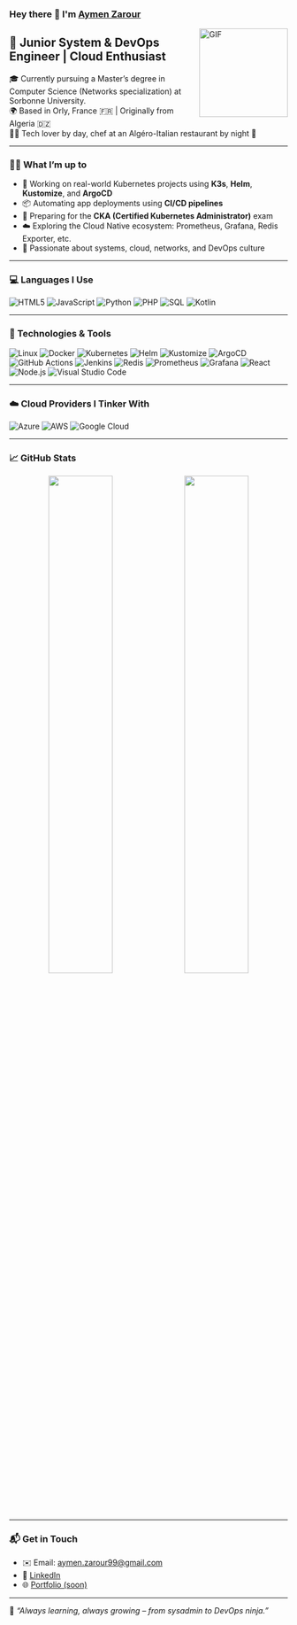 ### Hey there 👋 I'm [Aymen Zarour](https://github.com/aymenzarour)

<img align="right" alt="GIF" height="160px" src="https://media.giphy.com/media/Ah3zHH7hvsSB2/giphy.gif" />

## 🚀 Junior System & DevOps Engineer | Cloud Enthusiast

🎓 Currently pursuing a Master’s degree in Computer Science (Networks specialization) at Sorbonne University.  
🌍 Based in Orly, France 🇫🇷 | Originally from Algeria 🇩🇿  
🧑‍🍳 Tech lover by day, chef at an Algéro-Italian restaurant by night 🍝  

---

### 👨‍💻 What I’m up to

- 🔧 Working on real-world Kubernetes projects using **K3s**, **Helm**, **Kustomize**, and **ArgoCD**
- 📦 Automating app deployments using **CI/CD pipelines**
- 🧠 Preparing for the **CKA (Certified Kubernetes Administrator)** exam
- ☁️ Exploring the Cloud Native ecosystem: Prometheus, Grafana, Redis Exporter, etc.
- 💬 Passionate about systems, cloud, networks, and DevOps culture

---

### 💻 Languages I Use

![HTML5](https://img.shields.io/badge/-HTML5-000?style=flat&logo=html5)
![JavaScript](https://img.shields.io/badge/-JavaScript-000?style=flat&logo=javascript)
![Python](https://img.shields.io/badge/-Python-000?style=flat&logo=python)
![PHP](https://img.shields.io/badge/-PHP-000?style=flat&logo=php)
![SQL](https://img.shields.io/badge/-SQL-000?style=flat&logo=postgresql)
![Kotlin](https://img.shields.io/badge/-Kotlin-000?style=flat&logo=kotlin)

---

### 🧰 Technologies & Tools

![Linux](https://img.shields.io/badge/-Linux-222?style=flat&logo=linux&logoColor=FCC624)
![Docker](https://img.shields.io/badge/-Docker-222?style=flat&logo=docker)
![Kubernetes](https://img.shields.io/badge/-Kubernetes-222?style=flat&logo=kubernetes)
![Helm](https://img.shields.io/badge/-Helm-222?style=flat&logo=helm)
![Kustomize](https://img.shields.io/badge/-Kustomize-222?style=flat&logo=kubernetes)
![ArgoCD](https://img.shields.io/badge/-ArgoCD-222?style=flat&logo=argo)
![GitHub Actions](https://img.shields.io/badge/-GitHub%20Actions-222?style=flat&logo=githubactions)
![Jenkins](https://img.shields.io/badge/-Jenkins-222?style=flat&logo=jenkins)
![Redis](https://img.shields.io/badge/-Redis-222?style=flat&logo=redis)
![Prometheus](https://img.shields.io/badge/-Prometheus-222?style=flat&logo=prometheus)
![Grafana](https://img.shields.io/badge/-Grafana-222?style=flat&logo=grafana)
![React](https://img.shields.io/badge/-React-222?style=flat&logo=react)
![Node.js](https://img.shields.io/badge/-Node.js-222?style=flat&logo=node.js)
![Visual Studio Code](https://img.shields.io/badge/-VS%20Code-222?style=flat&logo=visualstudiocode)

---

### ☁️ Cloud Providers I Tinker With

![Azure](https://img.shields.io/badge/-Azure-000?style=flat&logo=microsoft-azure)
![AWS](https://img.shields.io/badge/-AWS-000?style=flat&logo=amazonaws)
![Google Cloud](https://img.shields.io/badge/-GCP-000?style=flat&logo=googlecloud)

---

### 📈 GitHub Stats

<p align="center">
  <img width="48%" src="https://github-readme-stats.vercel.app/api?username=aymenzarour&show_icons=true&theme=github_dark&hide=prs&count_private=true" />
  <img width="48%" src="https://github-readme-streak-stats.herokuapp.com/?user=aymenzarour&theme=github-dark" />
</p>

---

### 📬 Get in Touch

- ✉️ Email: aymen.zarour99@gmail.com  
- 💼 [LinkedIn](https://www.linkedin.com/in/zarouraymen/)  
- 🌐 [Portfolio (soon)](#)

---

🧠 _“Always learning, always growing – from sysadmin to DevOps ninja.”_

